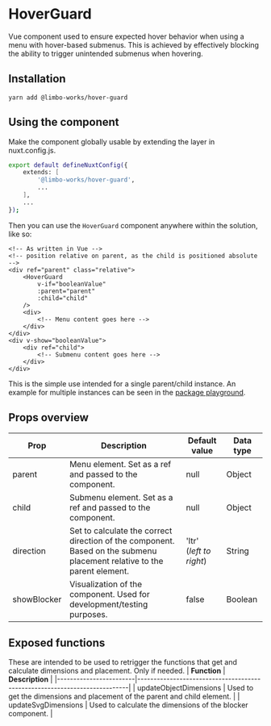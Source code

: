 # HoverGuard

Vue component used to ensure expected hover behavior when using a menu with hover-based submenus. This is achieved by effectively blocking the ability to trigger unintended submenus when hovering.

## Installation

```
yarn add @limbo-works/hover-guard
```

## Using the component

Make the component globally usable by extending the layer in nuxt.config.js.

```bash
export default defineNuxtConfig({
    extends: [
        '@limbo-works/hover-guard',
        ...
    ],
    ...
});
```

Then you can use the `HoverGuard` component anywhere within the solution, like so:

```vue
<!-- As written in Vue -->
<!-- position relative on parent, as the child is positioned absolute -->
<div ref="parent" class="relative">
	<HoverGuard
		v-if="booleanValue"
		:parent="parent"
		:child="child"
	/>
	<div>
		<!-- Menu content goes here -->
	</div>
</div>
<div v-show="booleanValue">
	<div ref="child">
		<!-- Submenu content goes here -->
	</div>
</div>
```

This is the simple use intended for a single parent/child instance. An example for multiple instances can be seen in the [package playground](https://github.com/limbo-works/Limbo.Nuxt.HoverGuard/blob/main/.playground/app.vue).

## Props overview
| **Prop**    | **Description**                                                                                                            | **Default value**          | **Data type** |
|-------------|----------------------------------------------------------------------------------------------------------------------------|----------------------------|---------------|
| parent      | Menu element. Set as a ref and passed to the component.                                                                    | null                       | Object        |
| child       | Submenu element. Set as a ref and passed to the component.                                                                 | null                       | Object        |
| direction   | Set to calculate the correct direction of the component.<br>Based on the submenu placement relative to the parent element. | 'ltr'<br>(_left to right_) | String        |
| showBlocker | Visualization of the component. Used for development/testing purposes.                                                     | false                      | Boolean       |

## Exposed functions
These are intended to be used to retrigger the functions that get and calculate dimensions and placement. Only if needed.
| **Function**           | **Description**                                                           |
|------------------------|---------------------------------------------------------------------------|
| updateObjectDimensions | Used to get the dimensions and placement of the parent and child element. |
| updateSvgDimensions    | Used to calculate the dimensions of the blocker component.                |
